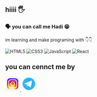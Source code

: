 ##  hiiii 🖐️
### 🗣️  you can call me Hadi 😁

<p>
  im learning and make programing with 👇👇
  
  ![HTML5](https://img.shields.io/badge/html5-%23E34F26.svg?style=for-the-badge&logo=html5&logoColor=white)  ![CSS3](https://img.shields.io/badge/css3-%231572B6.svg?style=for-the-badge&logo=css3&logoColor=white) ![JavaScript](https://img.shields.io/badge/javascript-%23323330.svg?style=for-the-badge&logo=javascript&logoColor=%23F7DF1E)   ![React](https://img.shields.io/badge/react-%2320232a.svg?style=for-the-badge&logo=react&logoColor=%2361DAFB)           
</p>

## you can cennct me by 
<a href="https://www.instagram.com/h4di-rahimi">
  <img src="https://github.com/hadi-rahimii/hadi-rahimii/blob/main/icons8-instagram.gif?raw=true" />
</a> <a href="https://t.me/Hadiioo">
  <img src="https://github.com/hadi-rahimii/hadi-rahimii/blob/main/icons8-telegram.gif?raw=true" />
</a>


